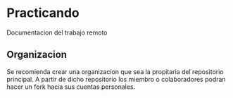 # Practicando 

Documentacion del trabajo remoto 

## Organizacion

Se recomienda crear una organizacion que sea la propitaria del repositorio principal. A partir
de dicho repositorio los miembro o colaboradores podran hacer un fork hacia sus cuentas personales.

